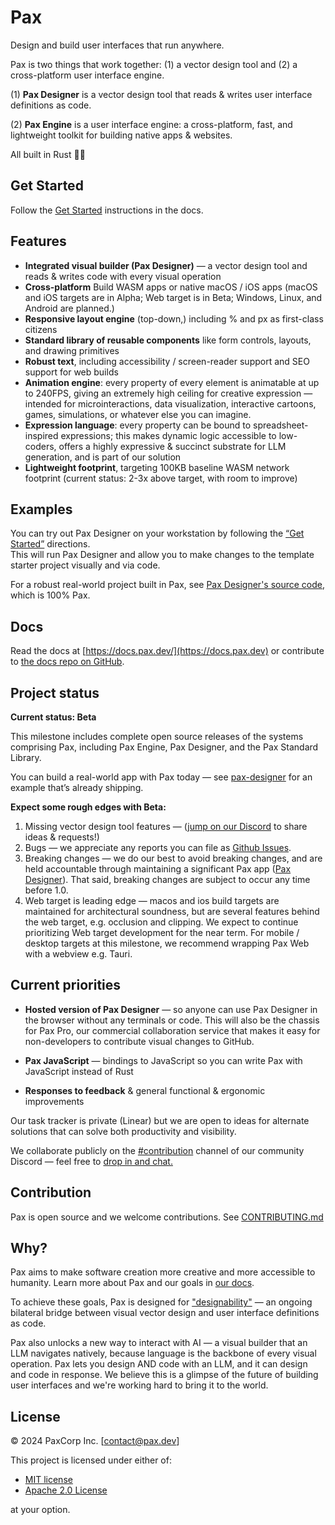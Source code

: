 # Pax 

Design and build user interfaces that run anywhere.

Pax is two things that work together: (1) a vector design tool and (2) a cross-platform user interface engine.

(1) **Pax Designer** is a vector design tool that reads & writes user interface definitions as code.

(2) **Pax Engine** is a user interface engine: a cross-platform, fast, and lightweight toolkit for building native apps & websites.

All built in Rust 🦀🦀

## Get Started

Follow the [Get Started](https://docs.pax.dev/get-started/) instructions in the docs.

## Features

* **Integrated visual builder (Pax Designer)** — a vector design tool and reads & writes code with every visual operation
* **Cross-platform** Build WASM apps or native macOS / iOS apps (macOS and iOS targets are in Alpha; Web target is in Beta; Windows, Linux, and Android are planned.)
* **Responsive layout engine** (top-down,) including % and px as first-class citizens
* **Standard library of reusable components** like form controls, layouts, and drawing primitives
* **Robust text**, including accessibility / screen-reader support and SEO support for web builds
* **Animation engine**: every property of every element is animatable at up to 240FPS, giving an extremely high ceiling for creative expression — intended for microinteractions, data visualization, interactive cartoons, games, simulations, or whatever else you can imagine.
* **Expression language**: every property can be bound to spreadsheet-inspired expressions; this makes dynamic logic accessible to low-coders, offers a highly expressive & succinct substrate for LLM generation, and is part of our solution   
* **Lightweight footprint**, targeting 100KB baseline WASM network footprint (current status: 2-3x above target, with room to improve)


## Examples

You can try out Pax Designer on your workstation by following the [“Get Started”]((https://docs.pax.dev/get-started/)) directions.  
This will run Pax Designer and allow you to make changes to the template starter project visually and via code.

For a robust real-world project built in Pax, see [Pax Designer's source code](https://github.com/paxdotdev/pax/tree/dev/pax-designer), which is 100% Pax.

## Docs

Read the docs at [https://docs.pax.dev/](https://docs.pax.dev) or contribute to [the docs repo on GitHub](https://github.com/paxdotdev/docs).


## Project status

**Current status: Beta**

This milestone includes complete open source releases of the systems comprising Pax, including Pax Engine, Pax Designer, and the Pax Standard Library.

You can build a real-world app with Pax today — see [pax-designer](https://github.com/paxengine/pax/tree/dev/pax-designer) for an example that’s already shipping.

**Expect some rough edges with Beta:**

1. Missing vector design tool features — ([jump on our Discord](https://discord.com/invite/Eq8KWAUc6b) to share ideas & requests!)
2. Bugs — we appreciate any reports you can file as [Github Issues](https://github.com/paxdotdev/pax/issues).
3. Breaking changes — we do our best to avoid breaking changes, and are held accountable through maintaining a significant Pax app ([Pax Designer](https://github.com/paxdotdev/pax/tree/dev/pax-designer)).  That said, breaking changes are subject to occur any time before 1.0.
4. Web target is leading edge — macos and ios build targets are maintained for architectural soundness, but are several features behind the web target, e.g. occlusion and clipping.  We expect to continue prioritizing Web target development for the near term.  For mobile / desktop targets at this milestone, we recommend wrapping Pax Web with a webview e.g. Tauri.


## Current priorities

 - **Hosted version of Pax Designer** — so anyone can use Pax Designer in the browser without any terminals or code.  This will also be the chassis for Pax Pro, our commercial collaboration service that makes it easy for non-developers to contribute visual changes to GitHub.

 - **Pax JavaScript** — bindings to JavaScript so you can write Pax with JavaScript instead of Rust

 - **Responses to feedback** & general functional & ergonomic improvements

Our task tracker is private (Linear) but we are open to ideas for alternate solutions that can solve both productivity and visibility.

We collaborate publicly on the [#contribution](https://discord.com/invite/Eq8KWAUc6b) channel of our community Discord — feel free to [drop in and chat.](https://discord.com/invite/Eq8KWAUc6b)


## Contribution

Pax is open source and we welcome contributions.  See [CONTRIBUTING.md](CONTRIBUTING.md)


## Why?

Pax aims to make software creation more creative and more accessible to humanity. Learn more about Pax and our goals in [our docs](https://docs.pax.dev/).

To achieve these goals, Pax is designed for ["designability"](https://docs.pax.dev/reference/designability/) — an ongoing bilateral bridge between visual vector design and user interface definitions as code.

Pax also unlocks a new way to interact with AI — a visual builder that an LLM navigates natively, because language is the backbone of every visual operation.  Pax lets you design AND code with an LLM, and it can design and code in response.  We believe this is a glimpse of the future of building user interfaces and we're working hard to bring it to the world.


## License

© 2024 PaxCorp Inc.  [contact@pax.dev]

This project is licensed under either of:
- [MIT license](LICENSE-MIT)
- [Apache 2.0 License](LICENSE-APACHE)

at your option.


